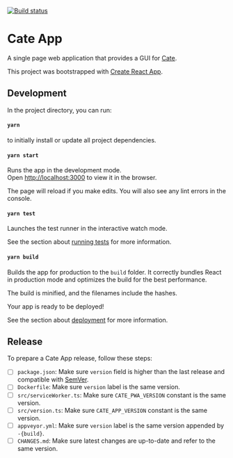 [![Build status](https://ci.appveyor.com/api/projects/status/4g3vwk8oyotj1kqm?svg=true)](https://ci.appveyor.com/project/bcdev/cate-app)

# Cate App

A single page web application that provides a GUI for [Cate](https://github.com/CCI-Tools/cate).

This project was bootstrapped with [Create React App](https://github.com/facebook/create-react-app).

## Development

In the project directory, you can run:

#### `yarn`

to initially install or update all project dependencies.

#### `yarn start`

Runs the app in the development mode.<br />
Open [http://localhost:3000](http://localhost:3000) to view it in the browser.

The page will reload if you make edits.
You will also see any lint errors in the console.

#### `yarn test`

Launches the test runner in the interactive watch mode.

See the section about [running tests](https://facebook.github.io/create-react-app/docs/running-tests) 
for more information.

#### `yarn build`

Builds the app for production to the `build` folder.
It correctly bundles React in production mode and optimizes the build for the best performance.

The build is minified, and the filenames include the hashes.

Your app is ready to be deployed!

See the section about [deployment](https://facebook.github.io/create-react-app/docs/deployment) 
for more information.

## Release

To prepare a Cate App release, follow these steps:

- [ ] `package.json`: Make sure `version` field is higher than the last release
  and compatible with [SemVer](https://semver.org/).
- [ ] `Dockerfile`: Make sure `version` label is the same version.
- [ ] `src/serviceWorker.ts`: Make sure `CATE_PWA_VERSION` constant is the same version.
- [ ] `src/version.ts`: Make sure `CATE_APP_VERSION` constant is the same version.
- [ ] `appveyor.yml`: Make sure `version` label is the same version appended by `-{build}`.
- [ ] `CHANGES.md`: Make sure latest changes are up-to-date and refer to the same version.
